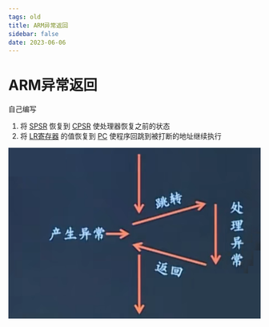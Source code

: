```yaml
---
tags: old
title: ARM异常返回
sidebar: false
date: 2023-06-06
---
```

# ARM异常返回

自己编写

1. 将 [SPSR](SPSR寄存器.md) 恢复到 [CPSR](CPSR寄存器.md) 使处理器恢复之前的状态
2. 将 [LR寄存器](LR寄存器.md) 的值恢复到 [PC](PC寄存器.md) 使程序回跳到被打断的地址继续执行

![|350](assets/20230606054200408.png)